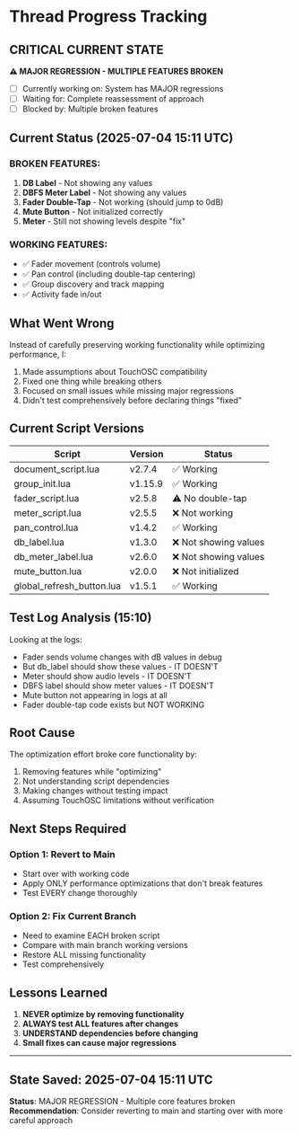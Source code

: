 # Thread Progress Tracking

## CRITICAL CURRENT STATE
**⚠️ MAJOR REGRESSION - MULTIPLE FEATURES BROKEN**
- [ ] Currently working on: System has MAJOR regressions
- [ ] Waiting for: Complete reassessment of approach
- [ ] Blocked by: Multiple broken features

## Current Status (2025-07-04 15:11 UTC)

### BROKEN FEATURES:
1. **DB Label** - Not showing any values
2. **DBFS Meter Label** - Not showing any values  
3. **Fader Double-Tap** - Not working (should jump to 0dB)
4. **Mute Button** - Not initialized correctly
5. **Meter** - Still not showing levels despite "fix"

### WORKING FEATURES:
- ✅ Fader movement (controls volume)
- ✅ Pan control (including double-tap centering)
- ✅ Group discovery and track mapping
- ✅ Activity fade in/out

## What Went Wrong

Instead of carefully preserving working functionality while optimizing performance, I:
1. Made assumptions about TouchOSC compatibility
2. Fixed one thing while breaking others
3. Focused on small issues while missing major regressions
4. Didn't test comprehensively before declaring things "fixed"

## Current Script Versions

| Script | Version | Status |
|--------|---------|--------|
| document_script.lua | v2.7.4 | ✅ Working |
| group_init.lua | v1.15.9 | ✅ Working |
| fader_script.lua | v2.5.8 | ⚠️ No double-tap |
| meter_script.lua | v2.5.5 | ❌ Not working |
| pan_control.lua | v1.4.2 | ✅ Working |
| db_label.lua | v1.3.0 | ❌ Not showing values |
| db_meter_label.lua | v2.6.0 | ❌ Not showing values |
| mute_button.lua | v2.0.0 | ❌ Not initialized |
| global_refresh_button.lua | v1.5.1 | ✅ Working |

## Test Log Analysis (15:10)

Looking at the logs:
- Fader sends volume changes with dB values in debug
- But db_label should show these values - IT DOESN'T
- Meter should show audio levels - IT DOESN'T  
- DBFS label should show meter values - IT DOESN'T
- Mute button not appearing in logs at all
- Fader double-tap code exists but NOT WORKING

## Root Cause

The optimization effort broke core functionality by:
1. Removing features while "optimizing"
2. Not understanding script dependencies
3. Making changes without testing impact
4. Assuming TouchOSC limitations without verification

## Next Steps Required

### Option 1: Revert to Main
- Start over with working code
- Apply ONLY performance optimizations that don't break features
- Test EVERY change thoroughly

### Option 2: Fix Current Branch
- Need to examine EACH broken script
- Compare with main branch working versions
- Restore ALL missing functionality
- Test comprehensively

## Lessons Learned

1. **NEVER optimize by removing functionality**
2. **ALWAYS test ALL features after changes**
3. **UNDERSTAND dependencies before changing**
4. **Small fixes can cause major regressions**

---

## State Saved: 2025-07-04 15:11 UTC
**Status**: MAJOR REGRESSION - Multiple core features broken
**Recommendation**: Consider reverting to main and starting over with more careful approach
